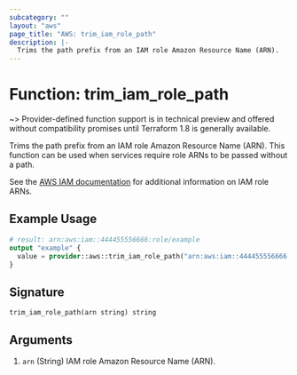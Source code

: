 ```yaml
---
subcategory: ""
layout: "aws"
page_title: "AWS: trim_iam_role_path"
description: |-
  Trims the path prefix from an IAM role Amazon Resource Name (ARN).
---
```


# Function: trim_iam_role_path

~> Provider-defined function support is in technical preview and offered without compatibility promises until Terraform 1.8 is generally available.

Trims the path prefix from an IAM role Amazon Resource Name (ARN).
This function can be used when services require role ARNs to be passed without a path.

See the [AWS IAM documentation](https://docs.aws.amazon.com/IAM/latest/UserGuide/list_awsidentityandaccessmanagementiam.html#awsidentityandaccessmanagementiam-resources-for-iam-policies) for additional information on IAM role ARNs.

## Example Usage

```terraform
# result: arn:aws:iam::444455556666:role/example
output "example" {
  value = provider::aws::trim_iam_role_path("arn:aws:iam::444455556666:role/with/path/example")
}
```

## Signature

```text
trim_iam_role_path(arn string) string
```

## Arguments

1. `arn` (String) IAM role Amazon Resource Name (ARN).
